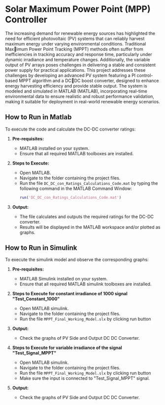 # Solar Maximum Power Point (MPP) Controller

 The increasing demand for renewable energy
sources has highlighted the need for efficient photovoltaic
(PV) systems that can reliably harvest maximum energy
under varying environmental conditions. Traditional Maximum Power Point Tracking (MPPT) methods often suffer
from inefficiencies in tracking accuracy and response time,
particularly under dynamic irradiance and temperature
changes. Additionally, the variable output of PV arrays
poses challenges in delivering a stable and consistent power
supply for practical applications. This project addresses
these challenges by developing an advanced PV system
featuring a PI control-based MPPT algorithm and a DCDC boost converter, designed to enhance energy harvesting
efficiency and provide stable output. The system is modeled
and simulated in MATLAB (MATLAB), incorporating
real-time environmental data to ensure realistic and robust
performance validation, making it suitable for deployment
in real-world renewable energy scenarios.


## How to Run in Matlab
To execute the code and calculate the DC-DC converter ratings:

1. **Pre-requisites:**
   - MATLAB installed on your system.
   - Ensure that all required MATLAB toolboxes are installed.

2. **Steps to Execute:**
   - Open MATLAB.
   - Navigate to the folder containing the project files.
   - Run the file `DC_DC_con_Ratings_Calculations_Code.mat` by typing the following command in the MATLAB Command Window:
     ```matlab
     run('DC_DC_con_Ratings_Calculations_Code.mat')
     ```

3. **Output:**
   - The file calculates and outputs the required ratings for the DC-DC converter.
   - Results will be displayed in the MATLAB workspace and/or plotted as graphs.
## How to Run in Simulink
To execute the simulink model and observe the corresponding graphs:

1. **Pre-requisites:**
   - MATLAB Simulink installed on your system.
   - Ensure that all required MATLAB simulink toolboxes are installed.

2. **Steps to Execute for constant irradiance of 1000 signal "Test_Constant_1000"**
   - Open MATLAB simulink.
   - Navigate to the folder containing the project files.
   - Run the file `MPPT_Final_Working_Model.slx` by clicking run button
     

3. **Output:**
   - Check the graphs of PV Side and Output DC DC Converter.
     
4. **Steps to Execute for variable irradiance of the signal "Test_Signal_MPPT"**
   - Open MATLAB simulink.
   - Navigate to the folder containing the project files.
   - Run the file `MPPT_Final_Working_Model.slx` by clicking run button
   - Make sure the input is connected to "Test_Signal_MPPT" signal.

5. **Output:**
   - Check the graphs of PV Side and Output DC DC Converter.

